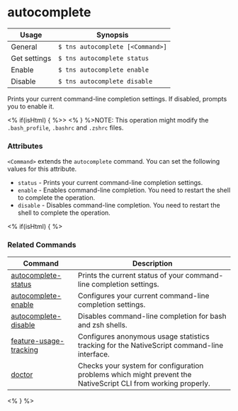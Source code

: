 autocomplete
==========

Usage | Synopsis
------|-------
General | `$ tns autocomplete [<Command>]`
Get settings | `$ tns autocomplete status`
Enable | `$ tns autocomplete enable`
Disable | `$ tns autocomplete disable`

Prints your current command-line completion settings. If disabled, prompts you to enable it.

<% if(isHtml) { %>> <% } %>NOTE: This operation might modify the `.bash_profile`, `.bashrc` and `.zshrc` files.

### Attributes
`<Command>` extends the `autocomplete` command. You can set the following values for this attribute.
* `status` - Prints your current command-line completion settings.
* `enable` - Enables command-line completion. You need to restart the shell to complete the operation.
* `disable` - Disables command-line completion. You need to restart the shell to complete the operation.

<% if(isHtml) { %> 
### Related Commands

Command | Description
----------|----------
[autocomplete-status](autocomplete-status.html) | Prints the current status of your command-line completion settings.
[autocomplete-enable](autocomplete-enable.html) | Configures your current command-line completion settings.
[autocomplete-disable](autocomplete-disable.html) | Disables command-line completion for bash and zsh shells.
[feature-usage-tracking](feature-usage-tracking.html) | Configures anonymous usage statistics tracking for the NativeScript command-line interface.
[doctor](doctor.html) | Checks your system for configuration problems which might prevent the NativeScript CLI from working properly.
<% } %>